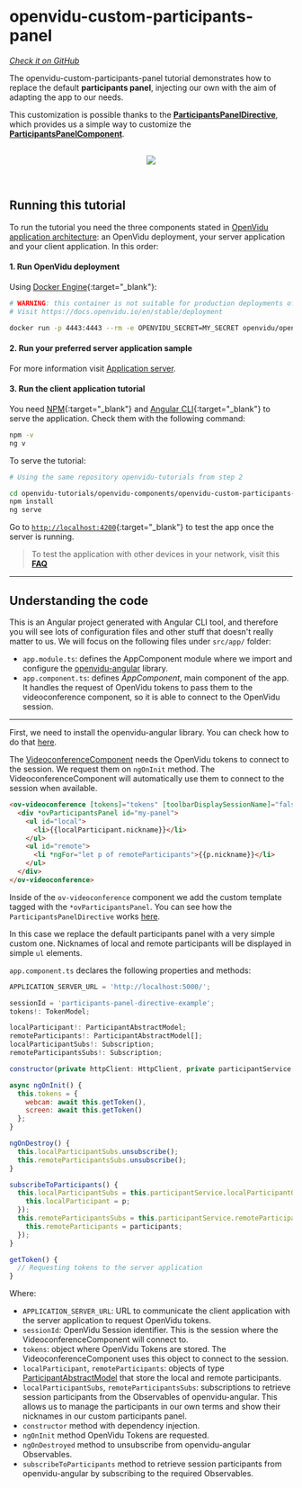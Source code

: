 # openvidu-custom-participants-panel

<a href="https://github.com/OpenVidu/openvidu-tutorials/tree/master/openvidu-components/openvidu-custom-participants-panel" target="_blank"><i class="icon ion-social-github"> Check it on GitHub</i></a>

The openvidu-custom-participants-panel tutorial demonstrates how to replace the default **participants panel**, injecting our own with the aim of adapting the app to our needs.

This customization is possible thanks to the [**ParticipantsPanelDirective**](api/openvidu-angular/directives/ParticipantsPanelDirective.html), which provides us a simple way to customize the [**ParticipantsPanelComponent**](api/openvidu-angular/components/ParticipantsPanelComponent.html).

<p align="center" style="margin-top: 30px">
  <img class="img-responsive" style="max-width: 80%" src="img/components/participants-panel.png">
</p>

<br>

## Running this tutorial

To run the tutorial you need the three components stated in [OpenVidu application architecture](developing-your-video-app/#openvidu-application-architecture): an OpenVidu deployment, your server application and your client application. In this order:

#### 1. Run OpenVidu deployment

Using [Docker Engine](https://docs.docker.com/engine/){:target="_blank"}:

```bash
# WARNING: this container is not suitable for production deployments of OpenVidu
# Visit https://docs.openvidu.io/en/stable/deployment

docker run -p 4443:4443 --rm -e OPENVIDU_SECRET=MY_SECRET openvidu/openvidu-dev:2.25.0
```

#### 2. Run your preferred server application sample

For more information visit [Application server](application-server/).

<div id="application-server-wrapper"></div>
<script src="js/load-common-template.js" data-pathToFile="server-application-samples.html" data-elementId="application-server-wrapper" data-runAnchorScript="false" data-useCurrentVersion="true"></script>

#### 3. Run the client application tutorial

You need [NPM](https://docs.npmjs.com/downloading-and-installing-node-js-and-npm){:target="_blank"} and [Angular CLI](https://angular.io/cli){:target="_blank"} to serve the application. Check them with the following command:

```bash
npm -v
ng v
```

To serve the tutorial:

```bash
# Using the same repository openvidu-tutorials from step 2

cd openvidu-tutorials/openvidu-components/openvidu-custom-participants-panel
npm install
ng serve
```

Go to [`http://localhost:4200`](http://localhost:4200){:target="_blank"} to test the app once the server is running.

> To test the application with other devices in your network, visit this **[FAQ](troubleshooting/#3-test-applications-in-my-network-with-multiple-devices)**

---

## Understanding the code

This is an Angular project generated with Angular CLI tool, and therefore you will see lots of configuration files and other stuff that doesn't really matter to us. We will focus on the following files under `src/app/` folder:

- `app.module.ts`: defines the AppComponent module where we import and configure the [openvidu-angular](api/openvidu-angular/) library.
- `app.component.ts`: defines *AppComponent*, main component of the app. It handles the request of OpenVidu tokens to pass them to the videoconference component, so it is able to connect to the OpenVidu session.

---

First, we need to install the openvidu-angular library. You can check how to do that [here](api/openvidu-angular/).

The [VideoconferenceComponent](api/openvidu-angular/components/VideoconferenceComponent.html) needs the OpenVidu tokens to connect to the session. We request them on `ngOnInit` method. The VideoconferenceComponent will automatically use them to connect to the session when available.

```html
<ov-videoconference [tokens]="tokens" [toolbarDisplaySessionName]="false" (onSessionCreated)="subscribeToParticipants()">
  <div *ovParticipantsPanel id="my-panel">
    <ul id="local">
      <li>{{localParticipant.nickname}}</li>
    </ul>
    <ul id="remote">
      <li *ngFor="let p of remoteParticipants">{{p.nickname}}</li>
    </ul>
  </div>
</ov-videoconference>
```

Inside of the `ov-videoconference` component we add the custom template tagged with the `*ovParticipantsPanel`. You can see how the `ParticipantsPanelDirective` works [here](api/openvidu-angular/directives/ParticipantsPanelDirective.html).

In this case we replace the default participants panel with a very simple custom one. Nicknames of local and remote participants will be displayed in simple `ul` elements.

`app.component.ts` declares the following properties and methods:

```javascript
APPLICATION_SERVER_URL = 'http://localhost:5000/';

sessionId = 'participants-panel-directive-example';
tokens!: TokenModel;

localParticipant!: ParticipantAbstractModel;
remoteParticipants!: ParticipantAbstractModel[];
localParticipantSubs!: Subscription;
remoteParticipantsSubs!: Subscription;

constructor(private httpClient: HttpClient, private participantService: ParticipantService) { }

async ngOnInit() {
  this.tokens = {
    webcam: await this.getToken(),
    screen: await this.getToken()
  };
}

ngOnDestroy() {
  this.localParticipantSubs.unsubscribe();
  this.remoteParticipantsSubs.unsubscribe();
}

subscribeToParticipants() {
  this.localParticipantSubs = this.participantService.localParticipantObs.subscribe((p) => {
    this.localParticipant = p;
  });
  this.remoteParticipantsSubs = this.participantService.remoteParticipantsObs.subscribe((participants) => {
    this.remoteParticipants = participants;
  });
}

getToken() {
  // Requesting tokens to the server application
}
```

Where:

- `APPLICATION_SERVER_URL`: URL to communicate the client application with the server application to request OpenVidu tokens.
- `sessionId`: OpenVidu Session identifier. This is the session where the VideoconferenceComponent will connect to.
- `tokens`: object where OpenVidu Tokens are stored. The VideoconferenceComponent uses this object to connect to the session.
- `localParticipant`, `remoteParticipants`: objects of type [ParticipantAbstractModel](api/openvidu-angular/classes/ParticipantAbstractModel.html) that store the local and remote participants.
- `localParticipantSubs`, `remoteParticipantsSubs`: subscriptions to retrieve session participants from the Observables of openvidu-angular. This allows us to manage the participants in our own terms and show their nicknames in our custom participants panel.
- `constructor` method with dependency injection.
- `ngOnInit` method OpenVidu Tokens are requested.
- `ngOnDestroyed` method to unsubscribe from openvidu-angular Observables.
- `subscribeToParticipants` method to retrieve session participants from openvidu-angular by subscribing to the required Observables.
